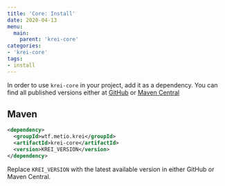 ```yaml
---
title: 'Core: Install'
date: 2020-04-13
menu:
  main:
    parent: 'krei-core'
categories:
- 'krei-core'
tags:
- install
---
```


In order to use `krei-core` in your project, add it as a dependency. You can find all published versions either at [GitHub](https://github.com/metio/krei/packages) or [Maven Central](https://search.maven.org/search?q=g:wtf.metio.krei%20a:krei-core)

## Maven

```xml
<dependency>
  <groupId>wtf.metio.krei</groupId>
  <artifactId>krei-core</artifactId>
  <version>KREI_VERSION</version>
</dependency>
```

Replace `KREI_VERSION` with the latest available version in either GitHub or Maven Central.

